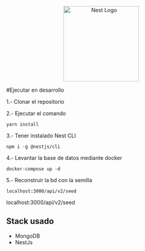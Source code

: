 <p align="center">
  <a href="http://nestjs.com/" target="blank"><img src="https://nestjs.com/img/logo-small.svg" width="200" alt="Nest Logo" /></a>
</p>

#Ejecutar en desarrollo

1.- Clonar el repositorio

2.- Ejecutar el comando
```
yarn install
```
3.- Tener instalado Nest CLI
```
npm i -g @nestjs/cli
```
4.- Levantar la base de datos mediante docker
```
docker-compose up -d
```
5.- Reconstruir la bd con la semilla
```
localhost:3000/api/v2/seed
```
localhost:3000/api/v2/seed
## Stack usado
* MongoDB
* NestJs